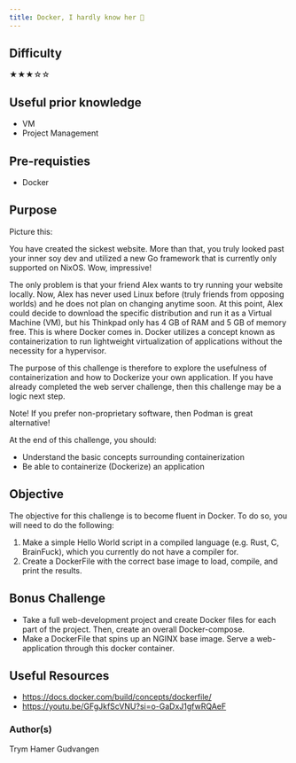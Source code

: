 ```yaml
---
title: Docker, I hardly know her 🐳
---
```


## Difficulty
&#9733;&#9733;&#9733;&#9734;&#9734;

## Useful prior knowledge
- VM
- Project Management

## Pre-requisties
- Docker

## Purpose
Picture this: 

You have created the sickest website. More than that, you truly looked past your inner soy dev and utilized a new Go framework that is currently only supported on NixOS. Wow, impressive! 

The only problem is that your friend Alex wants to try running your website locally. Now, Alex has never used Linux before (truly friends from opposing worlds) and he does not plan on changing anytime soon. At this point, Alex could decide to download the specific distribution and run it as a Virtual Machine (VM), but his Thinkpad only has 4 GB of RAM and 5 GB of memory free. This is where Docker comes in. Docker utilizes a concept known as containerization to run lightweight virtualization of applications without the necessity for a hypervisor.

The purpose of this challenge is therefore to explore the usefulness of containerization and how to Dockerize your own application. If you have already completed the web server challenge, then this challenge may be a logic next step.

Note! If you prefer non-proprietary software, then Podman is great alternative!

At the end of this challenge, you should:
- Understand the basic concepts surrounding containerization
- Be able to containerize (Dockerize) an application

## Objective
The objective for this challenge is to become fluent in Docker. To do so, you will need to do the following:
1. Make a simple Hello World script in a compiled language (e.g. Rust, C, BrainFuck), which you currently do not have a compiler for. 
2. Create a DockerFile with the correct base image to load, compile, and print the results.


## Bonus Challenge
- Take a full web-development project and create Docker files for each part of the project. Then, create an overall Docker-compose.
- Make a DockerFile that spins up an NGINX base image. Serve a web-application through this docker container.

## Useful Resources
- https://docs.docker.com/build/concepts/dockerfile/
- https://youtu.be/GFgJkfScVNU?si=o-GaDxJ1gfwRQAeF 

### Author(s)
Trym Hamer Gudvangen